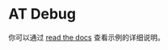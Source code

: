 # AT Debug

你可以通过 [read the docs](https://t-twr.readthedocs.io/en/latest/soft-reference/at_debug.html) 查看示例的详细说明。
